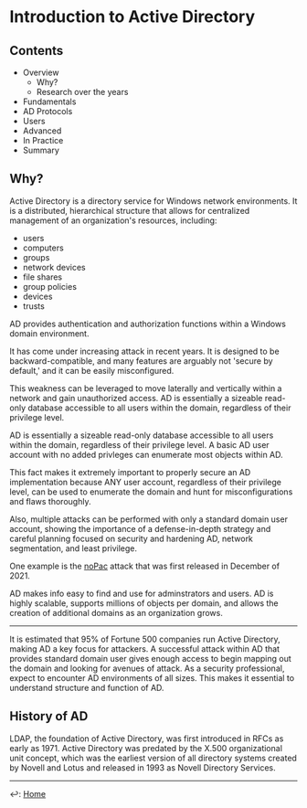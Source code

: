 # Introduction to Active Directory

## Contents

* Overview
    + Why?
    + Research over the years
* Fundamentals
* AD Protocols
* Users
* Advanced
* In Practice
* Summary

## Why?

Active Directory is a directory service for Windows network environments. It is a distributed, hierarchical structure that allows for centralized management of an organization's resources, including:

* users
* computers
* groups
* network devices
* file shares
* group policies
* devices
* trusts

AD provides authentication and authorization functions within a Windows domain environment.

It has come under increasing attack in recent years. It is designed to be backward-compatible, and many features are arguably not 'secure by default,'  and it can be easily misconfigured.

This weakness can be leveraged to move laterally and vertically within a network and gain unauthorized access. AD is essentially a sizeable read-only database accessible to all users within the domain, regardless of their privilege level.

AD is essentially a sizeable read-only database accessible to all users within the domain, regardless of their privilege level. A basic AD user account with no added privleges can enumerate most objects within AD. 

This fact makes it extremely important to properly secure an AD implementation because ANY user account, regardless of their privilege level, can be used to enumerate the domain and hunt for misconfigurations and flaws thoroughly. 

Also, multiple attacks can be performed with only a standard domain user account, showing the importance of a defense-in-depth strategy and careful planning focused on security and hardening AD, network segmentation, and least privilege.

One example is the [noPac](https://www.secureworks.com/blog/nopac-a-tale-of-two-vulnerabilities-that-could-end-in-ransomware) attack that was first released in December of 2021.

AD makes info easy to find and use for adminstrators and users. AD is highly scalable, supports millions of objects per domain, and allows the creation of additional domains as an organization grows.

---

It is estimated that 95% of Fortune 500 companies run Active Directory, making AD a key focus for attackers. A successful attack within AD that provides standard domain user gives enough access to begin mapping out the domain and looking for avenues of attack. As a security professional, expect to encounter AD environments of all sizes. This makes it essential to understand structure and function of AD.

## History of AD

LDAP, the foundation of Active Directory, was first introduced in RFCs as early as 1971. Active Directory was predated by the X.500 organizational unit concept, which was the earliest version of all directory systems created by Novell and Lotus and released in 1993 as Novell Directory Services.

---

↩️: [Home](../../index.md)
